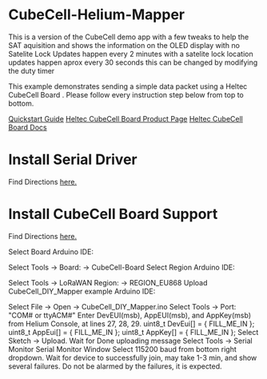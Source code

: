 # CubeCell-Helium-Mapper

This is a version of the CubeCell demo app with a few tweaks to help the SAT aquisition and shows the information on the OLED display with no 
Satelite Lock Updates happen every 2 minutes with a satelite lock location updates happen aprox every 30 seconds this can be changed by modifying the duty timer


This example demonstrates sending a simple data packet using a Heltec CubeCell Board . Please follow every instruction step below from top to bottom.

[Quickstart Guide](https://developer.helium.com/devices/arduino-quickstart/heltec-cubecell-board)
[Heltec CubeCell Board Product Page](https://heltec.org/project/htcc-ab02s/)
[Heltec CubeCell Board Docs](https://heltec-automation-docs.readthedocs.io/en/latest/cubecell/quick_start.html#)

# Install Serial Driver
Find Directions [here.](https://heltec-automation-docs.readthedocs.io/en/latest/general/establish_serial_connection.html)

# Install CubeCell Board Support
Find Directions [here.](https://heltec-automation-docs.readthedocs.io/en/latest/cubecell/quick_start.html#install-cubecell-relevant-framework)

Select Board
Arduino IDE:

Select Tools -> Board: -> CubeCell-Board
Select Region
Arduino IDE:

Select Tools -> LoRaWAN Region: -> REGION_EU868
Upload CubeCell_DIY_Mapper example
Arduino IDE:

Select File -> Open -> CubeCell_DIY_Mapper.ino
Select Tools -> Port: "COM# or ttyACM#"
Enter DevEUI(msb), AppEUI(msb), and AppKey(msb) from Helium Console, at lines 27, 28, 29.
uint8_t DevEui[] = { FILL_ME_IN };
uint8_t AppEui[] = { FILL_ME_IN };
uint8_t AppKey[] = { FILL_ME_IN };
Select Sketch -> Upload.
Wait for Done uploading message
Select Tools -> Serial Monitor Serial Monitor Window
Select 115200 baud from bottom right dropdown.
Wait for device to successfully join, may take 1-3 min, and show several failures. Do not be alarmed by the failures, it is expected.
